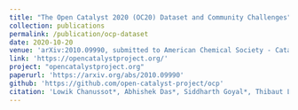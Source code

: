 ```yaml
---
title: "The Open Catalyst 2020 (OC20) Dataset and Community Challenges"
collection: publications
permalink: /publication/ocp-dataset
date: 2020-10-20
venue: 'arXiv:2010.09990, submitted to American Chemical Society - Catalysis'
link: 'https://opencatalystproject.org/'
project: "opencatalystproject.org"
paperurl: 'https://arxiv.org/abs/2010.09990'
github: 'https://github.com/open-catalyst-project/ocp'
citation: 'Lowik Chanussot*, Abhishek Das*, Siddharth Goyal*, Thibaut Lavril*, Muhammed Shuaibi*, Morgane Riviere, Kevin Tran, Javier Heras-Domingo, Caleb Ho, Weihua Hu, Aini Palizhati, Anuroop Sriram, Brandon Wood, <b>Junwoong Yoon</b>, Devi Parikh, C. Lawrence Zitnick, Zachary Ulissi'
---
```


